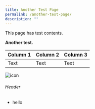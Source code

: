 ```yaml
---
title: Another Test Page
permalink: /another-test-page/
description: ""
---
```

This page has test contents.

**Another test.**



| Column 1 | Column 2 | Column 3 |
| -------- | -------- | -------- |
| Text     | Text     | Text     |

![icon](/images/favicon-isomer.ico)


###### Header

- hello